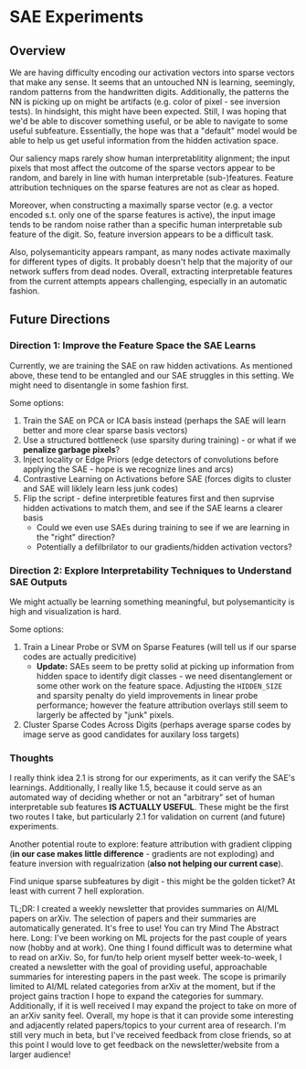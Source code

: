 # SAE Experiments

## Overview

We are having difficulty encoding our activation vectors into sparse vectors that make any sense. It seems that an untouched NN is learning, seemingly, random patterns from the handwritten digits. Additionally, the patterns the NN is picking up on might be artifacts (e.g. color of pixel - see inversion tests). In hindsight, this might have been expected. Still, I was hoping that we'd be able to discover something useful, or be able to navigate to some useful subfeature. Essentially, the hope was that a "default" model would be able to help us get useful information from the hidden activation space.

Our saliency maps rarely show human interpretablitity alignment; the input pixels that most affect the outcome of the sparse vectors appear to be random, and barely in line with human interpretable (sub-)features. Feature attribution techniques on the sparse features are not as clear as hoped.

Moreover, when constructing a maximally sparse vector (e.g. a vector encoded s.t. only one of the sparse features is active), the input image tends to be random noise rather than a specific human interpretable sub feature of the digit. So, feature inversion appears to be a difficult task.

Also, polysemanticity appears rampant, as many nodes activate maximally for different types of digits. It probably doesn't help that the majority of our network suffers from dead nodes. Overall, extracting interpretable features from the current attempts appears challenging, especially in an automatic fashion.

## Future Directions

### Direction 1: Improve the Feature Space the SAE Learns

Currently, we are training the SAE on raw hidden activations. As mentioned above, these tend to be entangled and our SAE struggles in this setting. We might need to disentangle in some fashion first.

Some options:
 1. Train the SAE on PCA or ICA basis instead (perhaps the SAE will learn better and more clear sparse basis vectors)
 2. Use a structured bottleneck (use sparsity during training) - or what if we **penalize garbage pixels**?
 3. Inject locality or Edge Priors (edge detectors of convolutions before applying the SAE - hope is we recognize lines and arcs)
 4. Contrastive Learning on Activations before SAE (forces digits to cluster and SAE will liklely learn less junk codes)
 5. Flip the script - define interpretible features first and then suprvise hidden activations to match them, and see if the SAE learns a clearer basis
     - Could we even use SAEs during training to see if we are learning in the "right" direction?
     - Potentially a defilbrilator to our gradients/hidden activation vectors?

### Direction 2: Explore Interpretability Techniques to Understand SAE Outputs

We might actually be learning something meaningful, but polysemanticity is high and visualization is hard.

Some options:
 1. Train a Linear Probe or SVM on Sparse Features (will tell us if our sparse codes are actually predicitive)
    - **Update:** SAEs seem to be pretty solid at picking up information from hidden space to identify digit classes - we need disentanglement or some other work on the feature space. Adjusting the `HIDDEN_SIZE` and sparsity penalty do yield improvements in linear probe performance; however the feature attribution overlays still seem to largerly be affected by "junk" pixels.
 2. Cluster Sparse Codes Across Digits (perhaps average sparse codes by image serve as good candidates for auxilary loss targets)

### Thoughts

I really think idea 2.1 is strong for our experiments, as it can verify the SAE's learnings. Additionally, I really like 1.5, because it could serve as an automated way of deciding whether or not an "arbitrary" set of human interpretable sub features **IS ACTUALLY USEFUL**. These might be the first two routes I take, but particularly 2.1 for validation on current (and future) experiments.

Another potential route to explore: feature attribution with gradient clipping (**in our case makes little difference** - gradients are not exploding) and feature inversion with regualrization (**also not helping our current case**).

Find unique sparse subfeatures by digit - this might be the golden ticket? At least with current 7 hell exploration.



TL;DR: I created a weekly newsletter that provides summaries on AI/ML papers on arXiv. The selection of papers and their summaries are automatically generated. It's free to use! You can try Mind The Abstract here.
Long:
I've been working on ML projects for the past couple of years now (hobby and at work). One thing I found difficult was to determine what to read on arXiv. So, for fun/to help orient myself better week-to-week, I created a newsletter with the goal of providing useful, approachable summaries for interesting papers in the past week. 
The scope is primarily limited to AI/ML related categories from arXiv at the moment, but if the project gains traction I hope to expand the categories for summary. Additionally, if it is well received I may expand the project to take on more of an arXiv sanity feel. Overall, my hope is that it can provide some interesting and adjacently related papers/topics to your current area of research.
I'm still very much in beta, but I've received feedback from close friends, so at this point I would love to get feedback on the newsletter/website from a larger audience!